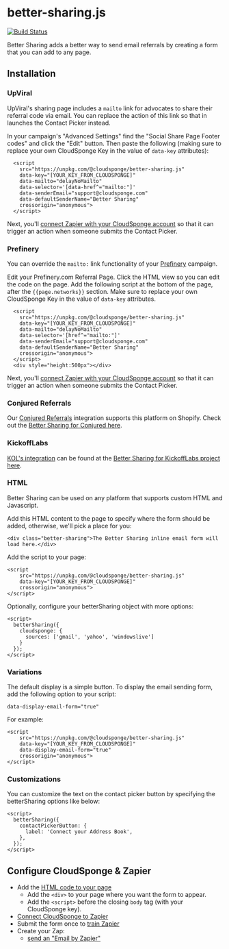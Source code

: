 # better-sharing.js

[![Build Status](https://api.travis-ci.org/cloudsponge/better-sharing-js.svg?branch=main)](https://travis-ci.org/cloudsponge/better-sharing-js)

Better Sharing adds a better way to send email referrals by creating a form that you can add to any page.

## Installation

### UpViral

UpViral's sharing page includes a `mailto` link for advocates to share their referral code via email.
You can replace the action of this link so that in launches the Contact Picker instead.

In your campaign's "Advanced Settings" find the "Social Share Page Footer codes" and click the "Edit" button.
Then paste the following (making sure to replace your own CloudSponge Key in the value of `data-key` attributes): 
```
  <script
    src="https://unpkg.com/@cloudsponge/better-sharing.js"
    data-key="[YOUR_KEY_FROM_CLOUDSPONGE]"
    data-mailto="delayNoMailto"
    data-selector='[data-href^="mailto:"]'
    data-senderEmail="support@cloudsponge.com"
    data-defaultSenderName="Better Sharing"
    crossorigin="anonymous">
  </script>
```

Next, you'll [connect Zapier with your CloudSponge account](https://www.cloudsponge.com/integrations/zapier/) so that it can trigger an action when someone submits the Contact Picker.

### Prefinery

You can override the `mailto:` link functionality of your [Prefinery](https://prefinery.com) campaign.

Edit your Prefinery.com Referral Page. Click the HTML view so you can edit the code on the page. Add the following script at the bottom of the page, after the `{{page.networks}}` section. Make sure to replace your own CloudSponge Key in the value of `data-key` attributes.

```
  <script
    src="https://unpkg.com/@cloudsponge/better-sharing.js"
    data-key="[YOUR_KEY_FROM_CLOUDSPONGE]"
    data-mailto="delayNoMailto"
    data-selector='[href^="mailto:"]'
    data-senderEmail="support@cloudsponge.com"
    data-defaultSenderName="Better Sharing"
    crossorigin="anonymous">
  </script>
  <div style="height:500px"></div>
```

Next, you'll [connect Zapier with your CloudSponge account](https://www.cloudsponge.com/integrations/zapier/) so that it can trigger an action when someone submits the Contact Picker.


### Conjured Referrals

Our [Conjured Referrals](https://conjured.co/) integration supports this platform on Shopify. Check out the [Better Sharing for Conjured here](https://www.npmjs.com/package/@cloudsponge/better-sharing-shopify-conjured-referrals.js).

### KickoffLabs

[KOL's integration](https://kickofflabs.com/) can be found at the [Better Sharing for KickoffLabs project here](https://www.npmjs.com/package/@cloudsponge/better-sharing-kickoff-labs.js).

### HTML

Better Sharing can be used on any platform that supports custom HTML and Javascript.

Add this HTML content to the page to specify where the form should be added, otherwise, we'll pick a place for you:

    <div class="better-sharing">The Better Sharing inline email form will load here.</div>

Add the script to your page:

    <script
        src="https://unpkg.com/@cloudsponge/better-sharing.js"
        data-key="[YOUR_KEY_FROM_CLOUDSPONGE]"
        crossorigin="anonymous">
    </script>

Optionally, configure your betterSharing object with more options:

    <script>
      betterSharing({
        cloudsponge: {
          sources: ['gmail', 'yahoo', 'windowslive']
        }
      });
    </script>

### Variations

The default display is a simple button. To display the email sending form, add the following option to your script:

    data-display-email-form="true"

For example:

    <script
        src="https://unpkg.com/@cloudsponge/better-sharing.js"
        data-key="[YOUR_KEY_FROM_CLOUDSPONGE]"
        data-display-email-form="true"
        crossorigin="anonymous">
    </script>

### Customizations

You can customize the text on the contact picker button by specifying the betterSharing options like below:

    <script>
      betterSharing({
        contactPickerButton: {
          label: 'Connect your Address Book',
        },
      });
    </script>

## Configure CloudSponge & Zapier

* Add the [HTML code to your page](https://www.loom.com/share/60ded4674a3c4d2da0436357cbb21ce2)
    * Add the `<div>` to your page where you want the form to appear.
    * Add the `<script>` before the closing `body` tag (with your CloudSponge key).
* [Connect CloudSponge to Zapier](https://www.loom.com/share/e52a8d39c94b4452a005736b65ce0040)
* Submit the form once to [train Zapier](https://www.loom.com/share/f9d4ffa0aa614f3c8e5a308c0501d231)
* Create your Zap:
    * [send an "Email by Zapier"](https://www.loom.com/share/c4969d4906d24848a008f276db55a3ce)
